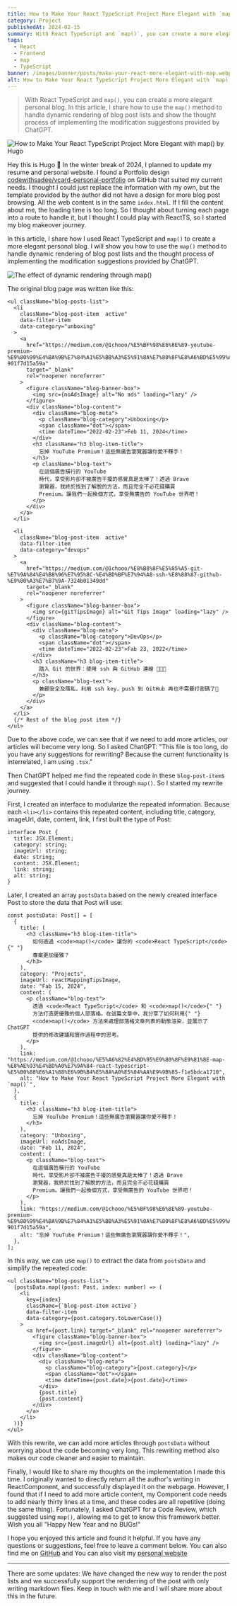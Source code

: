 ```yaml
---
title: How to Make Your React TypeScript Project More Elegant with `map()`
category: Project
publishedAt: 2024-02-15
summary: With React TypeScript and `map()`, you can create a more elegant personal blog. In this article, I share how to use the `map()` method to handle dynamic rendering of blog post lists and show the thought process of implementing the modification suggestions provided by ChatGPT.
tags:
  - React
  - Frontend
  - map
  - TypeScript
banner: /images/banner/posts/make-your-react-more-elegant-with-map.webp
alt: How to Make Your React TypeScript Project More Elegant with `map()`
---
```


> With React TypeScript and `map()`, you can create a more elegant personal blog. In this article, I share how to use the `map()` method to handle dynamic rendering of blog post lists and show the thought process of implementing the modification suggestions provided by ChatGPT.

![How to Make Your React TypeScript Project More Elegant with `map()` by Hugo](/images/banner/posts/make-your-react-more-elegant-with-map.webp)

Hey this is Hugo 👋 In the winter break of 2024, I planned to update my resume and personal website. I found a Portfolio design [codewithsadee/vcard-personal-portfolio](https://github.com/codewithsadee/vcard-personal-portfolio) on GitHub that suited my current needs. I thought I could just replace the information with my own, but the template provided by the author did not have a design for more blog post browsing. All the web content is in the same `index.html`. If I fill the content about me, the loading time is too long. So I thought about turning each page into a route to handle it, but I thought I could play with ReactTS, so I started my blog makeover journey.

In this article, I share how I used React TypeScript and `map()` to create a more elegant personal blog. I will show you how to use the `map()` method to handle dynamic rendering of blog post lists and the thought process of implementing the modification suggestions provided by ChatGPT.

![The effect of dynamic rendering through map()](https://miro.medium.com/v2/format:webp/1*KkNkB-tsC-ktJ9d76GhKIA.png)

The original blog page was written like this:

```tsx
<ul className="blog-posts-list">
  <li
    className="blog-post-item  active"
    data-filter-item
    data-category="unboxing"
  >
    <a
      href="https://medium.com/@1chooo/%E5%BF%98%E6%8E%89-youtube-premium-%E9%80%99%E4%BA%9B%E7%84%A1%E5%BB%A3%E5%91%8A%E7%80%8F%E8%A6%BD%E5%99%A8%E8%AE%93%E4%BD%A0%E6%84%9B%E4%B8%8D%E9%87%8B%E6%89%8B-901f7d15a59a"
      target="_blank"
      rel="noopener noreferrer"
    >
      <figure className="blog-banner-box">
        <img src={noAdsImage} alt="No ads" loading="lazy" />
      </figure>
      <div className="blog-content">
        <div className="blog-meta">
          <p className="blog-category">Unboxing</p>
          <span className="dot"></span>
          <time dateTime="2022-02-23">Feb 11, 2024</time>
        </div>
        <h3 className="h3 blog-item-title">
          忘掉 YouTube Premium！這些無廣告瀏覽器讓你愛不釋手！
        </h3>
        <p className="blog-text">
          在這個廣告橫行的 YouTube
          時代，享受影片卻不被廣告干擾的感覺真是太棒了！透過 Brave
          瀏覽器，我終於找到了解脫的方法，而且完全不必花錢購買
          Premium。讓我們一起換個方式，享受無廣告的 YouTube 世界吧！
        </p>
      </div>
    </a>
  </li>

  <li
    className="blog-post-item  active"
    data-filter-item
    data-category="devops"
  >
    <a
      href="https://medium.com/@1chooo/%E8%B8%8F%E5%85%A5-git-%E7%9A%84%E4%B8%96%E7%95%8C-%E4%BD%BF%E7%94%A8-ssh-%E8%88%87-github-%E9%80%A3%E7%B7%9A-7324b01349dd"
      target="_blank"
      rel="noopener noreferrer"
    >
      <figure className="blog-banner-box">
        <img src={gitTipsImage} alt="Git Tips Image" loading="lazy" />
      </figure>
      <div className="blog-content">
        <div className="blog-meta">
          <p className="blog-category">DevOps</p>
          <span className="dot"></span>
          <time dateTime="2022-02-23">Fab 23, 2022</time>
        </div>
        <h3 className="h3 blog-item-title">
          踏入 Git 的世界：使用 ssh 與 GitHub 連線 👨🏻‍💻
        </h3>
        <p className="blog-text">
          兼顧安全及隱私，利用 ssh key，push 到 GitHub 再也不需要打密碼了🔑
        </p>
      </div>
    </a>
  </li>
  {/* Rest of the blog post item */}
</ul>
```

Due to the above code, we can see that if we need to add more articles, our articles will become very long. So I asked ChatGPT: "This file is too long, do you have any suggestions for rewriting? Because the current functionality is interrelated, I am using `.tsx`."

Then ChatGPT helped me find the repeated code in these `blog-post-item`s and suggested that I could handle it through `map()`. So I started my rewrite journey.

First, I created an interface to modularize the repeated information. Because each `<li></li>` contains this repeated content, including title, category, imageUrl, date, content, link, I first built the type of Post:

```tsx
interface Post {
  title: JSX.Element;
  category: string;
  imageUrl: string;
  date: string;
  content: JSX.Element;
  link: string;
  alt: string;
}
```

Later, I created an array `postsData` based on the newly created interface Post to store the data that Post will use:

```tsx
const postsData: Post[] = [
  {
    title: (
      <h3 className="h3 blog-item-title">
        如何透過 <code>map()</code> 讓你的 <code>React TypeScript</code>{" "}
        專案更加優雅？
      </h3>
    ),
    category: "Projects",
    imageUrl: reactMappingTipsImage,
    date: "Fab 15, 2024",
    content: (
      <p className="blog-text">
        透過 <code>React TypeScript</code> 和 <code>map()</code>{" "}
        方法打造更優雅的個人部落格。在這篇文章中，我分享了如何利用{" "}
        <code>map()</code> 方法來處理部落格文章列表的動態渲染，並展示了 ChatGPT
        提供的修改建議和實作過程中的思考。
      </p>
    ),
    link: "https://medium.com/@1chooo/%E5%A6%82%E4%BD%95%E9%80%8F%E9%81%8E-map-%E8%AE%93%E4%BD%A0%E7%9A%84-react-typescript-%E5%B0%88%E6%A1%88%E6%9B%B4%E5%8A%A0%E5%84%AA%E9%9B%85-f1e5bdca1710",
    alt: "How to Make Your React TypeScript Project More Elegant with `map()`",
  },
  {
    title: (
      <h3 className="h3 blog-item-title">
        忘掉 YouTube Premium！這些無廣告瀏覽器讓你愛不釋手！
      </h3>
    ),
    category: "Unboxing",
    imageUrl: noAdsImage,
    date: "Feb 11, 2024",
    content: (
      <p className="blog-text">
        在這個廣告橫行的 YouTube
        時代，享受影片卻不被廣告干擾的感覺真是太棒了！透過 Brave
        瀏覽器，我終於找到了解脫的方法，而且完全不必花錢購買
        Premium。讓我們一起換個方式，享受無廣告的 YouTube 世界吧！
      </p>
    ),
    link: "https://medium.com/@1chooo/%E5%BF%98%E6%8E%89-youtube-premium-%E9%80%99%E4%BA%9B%E7%84%A1%E5%BB%A3%E5%91%8A%E7%80%8F%E8%A6%BD%E5%99%A8%E8%AE%93%E4%BD%A0%E6%84%9B%E4%B8%8D%E9%87%8B%E6%89%8B-901f7d15a59a",
    alt: "忘掉 YouTube Premium！這些無廣告瀏覽器讓你愛不釋手！",
  },
];
```

In this way, we can use `map()` to extract the data from `postsData` and simplify the repeated code:

```tsx
<ul className="blog-posts-list">
  {postsData.map((post: Post, index: number) => (
    <li
      key={index}
      className={`blog-post-item active`}
      data-filter-item
      data-category={post.category.toLowerCase()}
    >
      <a href={post.link} target="_blank" rel="noopener noreferrer">
        <figure className="blog-banner-box">
          <img src={post.imageUrl} alt={post.alt} loading="lazy" />
        </figure>
        <div className="blog-content">
          <div className="blog-meta">
            <p className="blog-category">{post.category}</p>
            <span className="dot"></span>
            <time dateTime={post.date}>{post.date}</time>
          </div>
          {post.title}
          {post.content}
        </div>
      </a>
    </li>
  ))}
</ul>
```

With this rewrite, we can add more articles through `postsData` without worrying about the code becoming very long. This rewriting method also makes our code cleaner and easier to maintain.

Finally, I would like to share my thoughts on the implementation I made this time. I originally wanted to directly return all the author's writing in ReactComponent, and successfully displayed it on the webpage. However, I found that if I need to add more article content, my Component code needs to add nearly thirty lines at a time, and these codes are all repetitive (doing the same thing). Fortunately, I asked ChatGPT for a Code Review, which suggested using `map()`, allowing me to get to know this framework better. Wish you all "Happy New Year and no BUGs!"

I hope you enjoyed this article and found it helpful. If you have any questions or suggestions, feel free to leave a comment below. You can also find me on [GitHub](https://github.com/1chooo) and You can also visit my [personal website](https://1chooo.com)

---

There are some updates: We have changed the new way to render the post lists and we successfully support the renderring of the post with only writing markdown files. Keep in touch with me and I will share more about this in the future.
